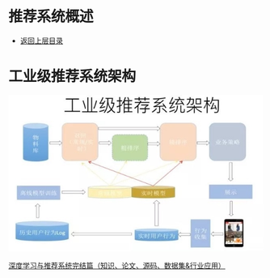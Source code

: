 # 推荐系统概述

* [返回上层目录](../recommender-systems.md)








# 工业级推荐系统架构

![recommend-system-architecture](pic/recommend-system-architecture.jpeg)









[深度学习与推荐系统完结篇（知识、论文、源码、数据集&行业应用）](https://mp.weixin.qq.com/s/n5ZplTadX6jtXIwJmXHivg)

